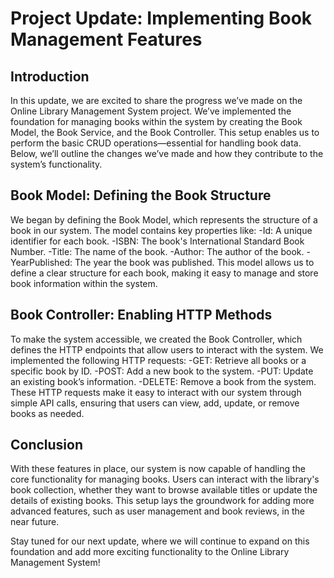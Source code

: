 # Project Update: Implementing Book Management Features
## Introduction
In this update, we are excited to share the progress we’ve made on the Online Library Management System project. We’ve implemented the foundation for managing books within the system by creating the Book Model, the Book Service, and the Book Controller. This setup enables us to perform the basic CRUD operations—essential for handling book data. Below, we’ll outline the changes we’ve made and how they contribute to the system’s functionality.
## Book Model: Defining the Book Structure
We began by defining the Book Model, which represents the structure of a book in our system. The model contains key properties like:
-Id: A unique identifier for each book.
-ISBN: The book's International Standard Book Number.
-Title: The name of the book.
-Author: The author of the book.
-YearPublished: The year the book was published.
This model allows us to define a clear structure for each book, making it easy to manage and store book information within the system.
## Book Controller: Enabling HTTP Methods
To make the system accessible, we created the Book Controller, which defines the HTTP endpoints that allow users to interact with the system. We implemented the following HTTP requests:
-GET: Retrieve all books or a specific book by ID.
-POST: Add a new book to the system.
-PUT: Update an existing book’s information.
-DELETE: Remove a book from the system.
These HTTP requests make it easy to interact with our system through simple API calls, ensuring that users can view, add, update, or remove books as needed.
## Conclusion
With these features in place, our system is now capable of handling the core functionality for managing books. Users can interact with the library's book collection, whether they want to browse available titles or update the details of existing books. This setup lays the groundwork for adding more advanced features, such as user management and book reviews, in the near future.

Stay tuned for our next update, where we will continue to expand on this foundation and add more exciting functionality to the Online Library Management System!

